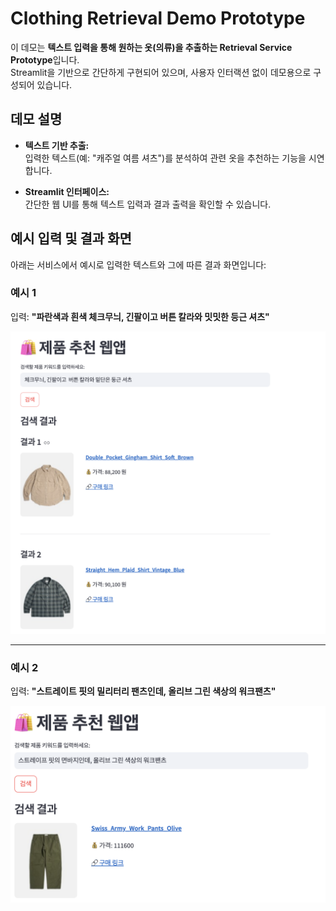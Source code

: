 # Clothing Retrieval Demo Prototype

이 데모는 **텍스트 입력을 통해 원하는 옷(의류)을 추출하는 Retrieval Service Prototype**입니다.  
Streamlit을 기반으로 간단하게 구현되어 있으며, 사용자 인터랙션 없이 데모용으로 구성되어 있습니다.

## 데모 설명

- **텍스트 기반 추출:**  
  입력한 텍스트(예: "캐주얼 여름 셔츠")를 분석하여 관련 옷을 추천하는 기능을 시연합니다.

- **Streamlit 인터페이스:**  
  간단한 웹 UI를 통해 텍스트 입력과 결과 출력을 확인할 수 있습니다.

## 예시 입력 및 결과 화면

아래는 서비스에서 예시로 입력한 텍스트와 그에 따른 결과 화면입니다:

### 예시 1
입력: **"파란색과 흰색 체크무늬, 긴팔이고 버튼 칼라와 밋밋한 등근 셔츠"**

![예시 1](./readme_images/example1.png)

---

### 예시 2
입력: **"스트레이트 핏의 밀리터리 팬츠인데, 올리브 그린 색상의 워크팬츠"**

![예시 2](./readme_images/example2.png)